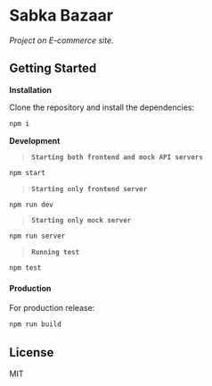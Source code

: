 # Sabka Bazaar

_Project on E-commerce site._

## Getting Started

**Installation**  
  
Clone the repository and install the dependencies:

```sh
npm i
```

**Development**

> **`Starting both frontend and mock API servers`**

```sh
npm start
```

> **`Starting only frontend server`**

```sh
npm run dev
```

> **`Starting only mock server`**

```sh
npm run server
```

> **`Running test`**

```sh
npm test
```

#### Production

For production release:

```sh
npm run build
```

## License

MIT
